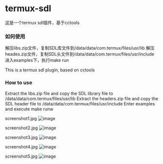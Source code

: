# termux-sdl
这是一个termux sdl插件，基于cctools

### 如何使用
解压libs.zip文件，复制SDL库文件到/data/data/com.termux/files/usr/lib
解压heades.zip文件，复制SDL头文件到/data/data/com.termux/files/usr/include
进入examples下，执行make run

This is a termux sdl plugin, based on cctools

### How to use
Extract the libs.zip file and copy the SDL library file to /data/data/com.termux/files/usr/lib
 Extract the headers.zip file and copy the SDL header file to /data/data/com.termux/files/usr/include
 Enter examples and execute make runw


screenshot1.jpg
![image](https://raw.githubusercontent.com/Lzhiyong/termux-sdl/master/screenshots/screenshot1.jpg)


screenshot2.jpg
![image](https://raw.githubusercontent.com/Lzhiyong/termux-sdl/master/screenshots/screenshot2.jpg)


screenshot3.jpg
![image](https://raw.githubusercontent.com/Lzhiyong/termux-sdl/master/screenshots/screenshot3.jpg)


screenshot4.jpg
![image](https://raw.githubusercontent.com/Lzhiyong/termux-sdl/master/screenshots/screenshot4.jpg)


screenshot5.jpg
![image](https://raw.githubusercontent.com/Lzhiyong/termux-sdl/master/screenshots/screenshot5.jpg)


